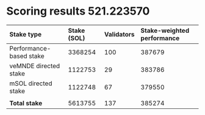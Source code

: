 # Scoring results 521.223570

| Stake type              | Stake (SOL) | Validators | Stake-weighted performance |
|:------------------------|:------------|:-----------|:---------------------------|
| Performance-based stake | 3368254     | 100        | 387679                     |
| veMNDE directed stake   | 1122753     | 29         | 383786                     |
| mSOL directed stake     | 1122748     | 67         | 379550                     |
|                         |             |            |                            |
| **Total stake**         | 5613755     | 137        | 385274                     |
